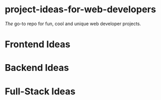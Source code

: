 # project-ideas-for-web-developers

_The_ go-to repo for fun, cool and unique web developer projects. 


# Frontend Ideas


# Backend Ideas


# Full-Stack Ideas

